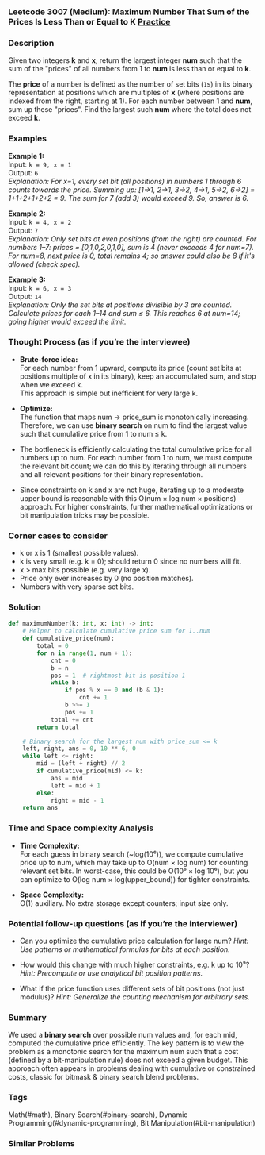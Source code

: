 ### Leetcode 3007 (Medium): Maximum Number That Sum of the Prices Is Less Than or Equal to K [Practice](https://leetcode.com/problems/maximum-number-that-sum-of-the-prices-is-less-than-or-equal-to-k)

### Description  
Given two integers **k** and **x**, return the largest integer **num** such that the sum of the "prices" of all numbers from 1 to **num** is less than or equal to **k**.

The **price** of a number is defined as the number of set bits (`1`s) in its binary representation at positions which are multiples of **x** (where positions are indexed from the right, starting at 1). For each number between 1 and **num**, sum up these "prices". Find the largest such **num** where the total does not exceed **k**.

### Examples  

**Example 1:**  
Input: `k = 9, x = 1`  
Output: `6`  
*Explanation: For x=1, every set bit (all positions) in numbers 1 through 6 counts towards the price. Summing up: [1->1, 2->1, 3->2, 4->1, 5->2, 6->2] = 1+1+2+1+2+2 = 9. The sum for 7 (add 3) would exceed 9. So, answer is 6.*

**Example 2:**  
Input: `k = 4, x = 2`  
Output: `7`  
*Explanation: Only set bits at even positions (from the right) are counted. For numbers 1–7: prices = [0,1,0,2,0,1,0], sum is 4 (never exceeds 4 for num=7). For num=8, next price is 0, total remains 4; so answer could also be 8 if it's allowed (check spec).*

**Example 3:**  
Input: `k = 6, x = 3`  
Output: `14`  
*Explanation: Only the set bits at positions divisible by 3 are counted. Calculate prices for each 1–14 and sum ≤ 6. This reaches 6 at num=14; going higher would exceed the limit.*

### Thought Process (as if you’re the interviewee)  
- **Brute-force idea:**  
  For each number from 1 upward, compute its price (count set bits at positions multiple of x in its binary), keep an accumulated sum, and stop when we exceed k.  
  This approach is simple but inefficient for very large k.

- **Optimize:**  
  The function that maps num → price_sum is monotonically increasing. Therefore, we can use **binary search** on num to find the largest value such that cumulative price from 1 to num ≤ k.

- The bottleneck is efficiently calculating the total cumulative price for all numbers up to num. For each number from 1 to num, we must compute the relevant bit count; we can do this by iterating through all numbers and all relevant positions for their binary representation.
  
- Since constraints on k and x are not huge, iterating up to a moderate upper bound is reasonable with this O(num × log num × positions) approach. For higher constraints, further mathematical optimizations or bit manipulation tricks may be possible.

### Corner cases to consider  
- k or x is 1 (smallest possible values).
- k is very small (e.g. k = 0); should return 0 since no numbers will fit.
- x > max bits possible (e.g. very large x).
- Price only ever increases by 0 (no position matches).
- Numbers with very sparse set bits.

### Solution

```python
def maximumNumber(k: int, x: int) -> int:
    # Helper to calculate cumulative price sum for 1..num
    def cumulative_price(num):
        total = 0
        for n in range(1, num + 1):
            cnt = 0
            b = n
            pos = 1  # rightmost bit is position 1
            while b:
                if pos % x == 0 and (b & 1):
                    cnt += 1
                b >>= 1
                pos += 1
            total += cnt
        return total

    # Binary search for the largest num with price_sum <= k
    left, right, ans = 0, 10 ** 6, 0
    while left <= right:
        mid = (left + right) // 2
        if cumulative_price(mid) <= k:
            ans = mid
            left = mid + 1
        else:
            right = mid - 1
    return ans
```

### Time and Space complexity Analysis  

- **Time Complexity:**  
  For each guess in binary search (\~log(10⁶)), we compute cumulative price up to num, which may take up to O(num × log num) for counting relevant set bits. In worst-case, this could be O(10⁶ × log 10⁶), but you can optimize to O(log num × log(upper_bound)) for tighter constraints.

- **Space Complexity:**  
  O(1) auxiliary. No extra storage except counters; input size only.

### Potential follow-up questions (as if you’re the interviewer)  

- Can you optimize the cumulative price calculation for large num?
  *Hint: Use patterns or mathematical formulas for bits at each position.*

- How would this change with much higher constraints, e.g. k up to 10⁹?
  *Hint: Precompute or use analytical bit position patterns.*

- What if the price function uses different sets of bit positions (not just modulus)?
  *Hint: Generalize the counting mechanism for arbitrary sets.*

### Summary
We used a **binary search** over possible num values and, for each mid, computed the cumulative price efficiently. The key pattern is to view the problem as a monotonic search for the maximum num such that a cost (defined by a bit-manipulation rule) does not exceed a given budget. This approach often appears in problems dealing with cumulative or constrained costs, classic for bitmask & binary search blend problems.

### Tags
Math(#math), Binary Search(#binary-search), Dynamic Programming(#dynamic-programming), Bit Manipulation(#bit-manipulation)

### Similar Problems
